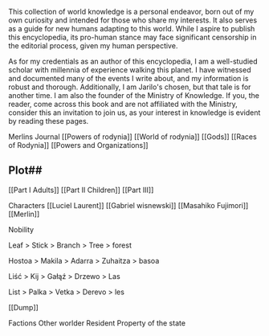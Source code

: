 
This collection of world knowledge is a personal endeavor, born out of my own curiosity and intended for those who share my interests. It also serves as a guide for new humans adapting to this world. While I aspire to publish this encyclopedia, its pro-human stance may face significant censorship in the editorial process, given my human perspective.

As for my credentials as an author of this encyclopedia, I am a well-studied scholar with millennia of experience walking this planet. I have witnessed and documented many of the events I write about, and my information is robust and thorough. Additionally, I am Jarilo's chosen, but that tale is for another time. I am also the founder of the Ministry of Knowledge. If you, the reader, come across this book and are not affiliated with the Ministry, consider this an invitation to join us, as your interest in knowledge is evident by reading these pages.





Merlins Journal
[[Powers of rodynia]]
[[World of rodynia]]
[[Gods]]
[[Races of Rodynia]]
[[Powers and Organizations]]


## Plot##
[[Part I Adults]]
[[Part II Children]]
[[Part III]]

Characters
[[Luciel Laurent]]
[[Gabriel wisnewski]]
[[Masahiko Fujimori]]
[[Merlin]]

Nobility


Leaf > Stick > Branch > Tree > forest 

Hostoa > Makila > Adarra > Zuhaitza > basoa

Liść > Kij > Gałąź > Drzewo > Las

List > Palka > Vetka > Derevo > les




[[Dump]]

Factions
Other worlder 
Resident
Property of the state